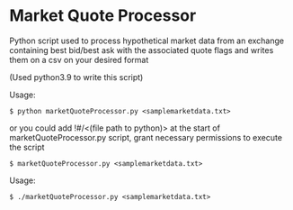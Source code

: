 # Market Quote Processor
Python script used to process hypothetical market data from an exchange containing best bid/best ask with the associated quote flags and writes them on a csv on your desired format

(Used python3.9 to write this script)

Usage:

```$ python marketQuoteProcessor.py <samplemarketdata.txt>```

or you could add !#/<(file path to python)> at the start of marketQuoteProcessor.py script, grant necessary permissions to execute the script

```$ marketQuoteProcessor.py <samplemarketdata.txt>```


Usage:

```$ ./marketQuoteProcessor.py <samplemarketdata.txt>```
